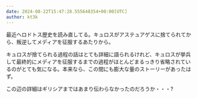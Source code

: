 ```yaml
---
date: 2024-08-22T15:47:28.555648354+00:00[UTC]
author: kt3k
---
```

最近ヘロドトス歴史を読み直してる。キュロスがアステュアゲスに捨てられてから、叛逆してメディアを征服するあたりから。

キュロスが捨てられる過程の話はとても詳細に語られるけれど、キュロスが挙兵して最終的にメディアを征服するまでの過程がほとんどまるっきり省略されているのがとても気になる。本来なら、この間にも膨大な量のストーリーがあったはず。

この辺の詳細はギリシアまではあまり伝わらなかったのだろうか・・・?
